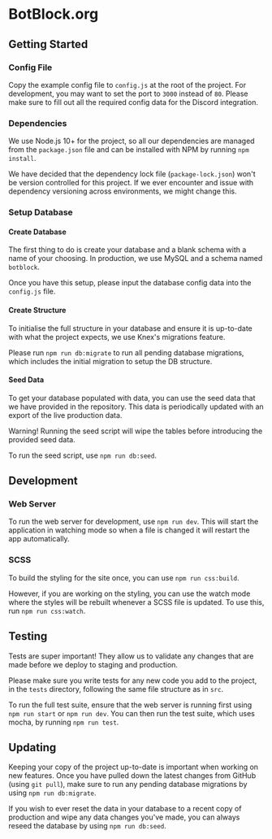 # BotBlock.org

## Getting Started

### Config File

Copy the example config file to `config.js` at the root of the project.
For development, you may want to set the port to `3000` instead of `80`.
Please make sure to fill out all the required config data for the Discord integration.

### Dependencies

We use Node.js 10+ for the project, so all our dependencies are managed from the `package.json` file and can be
installed with NPM by running `npm install`.

We have decided that the dependency lock file (`package-lock.json`) won't be version controlled for this project.
If we ever encounter and issue with dependency versioning across environments, we might change this.

### Setup Database

#### Create Database

The first thing to do is create your database and a blank schema with a name of your choosing.
In production, we use MySQL and a schema named `botblock`.

Once you have this setup, please input the database config data into the `config.js` file.

#### Create Structure

To initialise the full structure in your database and ensure it is up-to-date with what the project expects,
we use Knex's migrations feature.

Please run `npm run db:migrate` to run all pending database migrations, which includes the initial migration to setup
the DB structure.

#### Seed Data

To get your database populated with data, you can use the seed data that we have provided in the repository.
This data is periodically updated with an export of the live production data.

Warning! Running the seed script will wipe the tables before introducing the provided seed data.

To run the seed script, use `npm run db:seed`.

## Development

### Web Server

To run the web server for development, use `npm run dev`.
This will start the application in watching mode so when a file is changed it will restart the app automatically.

### SCSS

To build the styling for the site once, you can use `npm run css:build`.

However, if you are working on the styling, you can use the watch mode where the styles will be rebuilt whenever a SCSS
file is updated. To use this, run `npm run css:watch`.

## Testing

Tests are super important!
They allow us to validate any changes that are made before we deploy to staging and production.

Please make sure you write tests for any new code you add to the project, in the `tests` directory, following the same
file structure as in `src`.

To run the full test suite, ensure that the web server is running first using `npm run start` or `npm run dev`.
You can then run the test suite, which uses mocha, by running `npm run test`.

## Updating

Keeping your copy of the project up-to-date is important when working on new features.
Once you have pulled down the latest changes from GitHub (using `git pull`), make sure to run any pending database
migrations by using `npm run db:migrate`.

If you wish to ever reset the data in your database to a recent copy of production and wipe any data changes you've
made, you can always reseed the database by using `npm run db:seed`.
